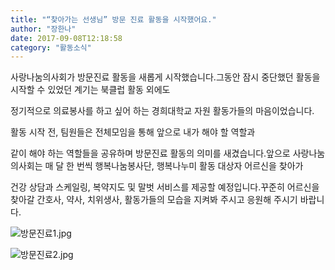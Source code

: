 ```yaml
---
title: "“찾아가는 선생님” 방문 진료 활동을 시작했어요."
author: "장한나"
date: 2017-09-08T12:18:58
category: "활동소식"
---
```


사랑나눔의사회가 방문진료 활동을 새롭게 시작했습니다.그동안 잠시 중단했던 활동을 시작할 수 있었던 계기는 북클럽 활동 외에도

정기적으로 의료봉사를 하고 싶어 하는 경희대학교 자원 활동가들의 마음이었습니다.

활동 시작 전, 팀원들은 전체모임을 통해 앞으로 내가 해야 할 역할과

같이 해야 하는 역할들을 공유하며 방문진료 활동의 의미를 새겼습니다.앞으로 사랑나눔의사회는 매 달 한 번씩 행복나눔봉사단, 행복나누미 활동 대상자 어르신을 찾아가

건강 상담과 스케일링, 복약지도 및 말벗 서비스를 제공할 예정입니다.꾸준히 어르신을 찾아갈 간호사, 약사, 치위생사, 활동가들의 모습을 지켜봐 주시고 응원해 주시기 바랍니다.

![방문진료1.jpg](/files/attach/images/2318/669/033/48eb1498b55721b951fe529889c1c851.jpg)

![방문진료2.jpg](/files/attach/images/2318/669/033/5b78f37afe121df1d963d66068fce7f4.jpg)
